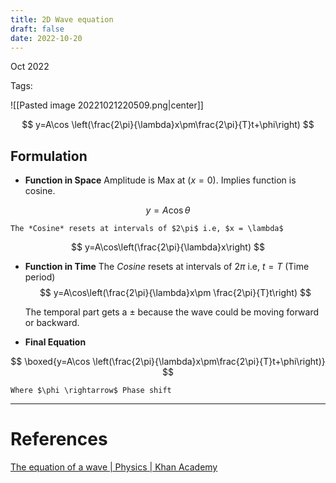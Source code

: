 ```yaml
---
title: 2D Wave equation
draft: false
date: 2022-10-20
---
```


Oct 2022
  

Tags: 

![[Pasted image 20221021220509.png|center]]


$$
y=A\cos \left(\frac{2\pi}{\lambda}x\pm\frac{2\pi}{T}t+\phi\right)
$$

## Formulation
+ **Function in Space**
	Amplitude is Max at ($x=0$). Implies function is cosine.

$$
y=A\cos\theta
$$

	The *Cosine* resets at intervals of $2\pi$ i.e, $x = \lambda$ 
$$
y=A\cos\left(\frac{2\pi}{\lambda}x\right)
$$

- **Function in Time**
	The *Cosine* resets at intervals of $2\pi$ i.e, $t =T$ (Time period)
$$
y=A\cos\left(\frac{2\pi}{\lambda}x\pm \frac{2\pi}{T}t\right)
$$
  
	The temporal part gets a $\pm$ because the wave could be moving forward or backward. 
* **Final Equation**
	
$$
\boxed{y=A\cos \left(\frac{2\pi}{\lambda}x\pm\frac{2\pi}{T}t+\phi\right)}
$$

	Where $\phi \rightarrow$ Phase shift
---
# References
[The equation of a wave | Physics | Khan Academy](https://www.youtube.com/watch?v=9WZM68aVnGk)